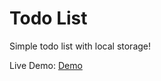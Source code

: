 # Todo List
Simple todo list with local storage!

Live Demo: [Demo](https://drrckchng.github.io/todo-list/)
